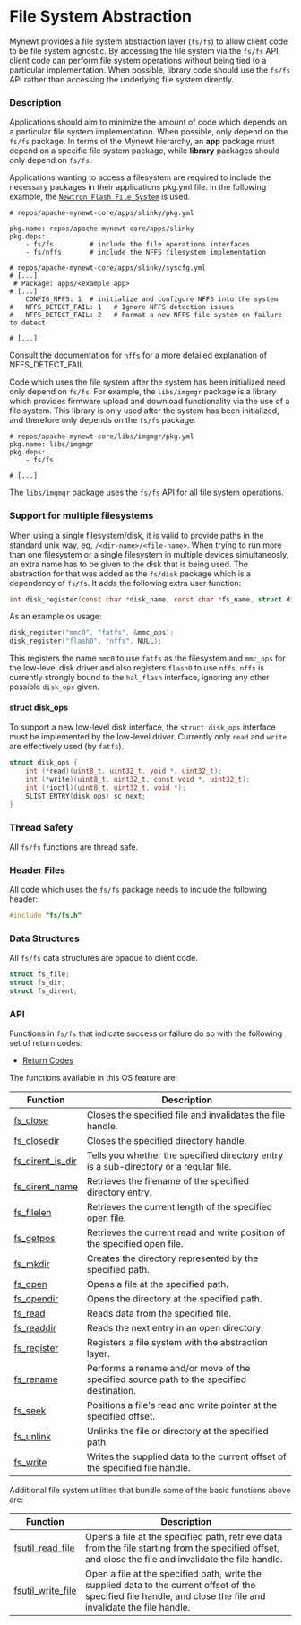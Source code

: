 # File System Abstraction

Mynewt provides a file system abstraction layer (`fs/fs`) to allow client code to be file system agnostic.  By accessing the file system via the `fs/fs` API, client code can perform file system operations without being tied to a particular implementation.  When possible, library code should use the `fs/fs` API rather than accessing the underlying file system directly.

### Description

Applications should aim to minimize the amount of code which depends on a particular file system implementation.  When possible, only depend on the
`fs/fs` package.
In terms of the Mynewt hierarchy, an **app** package must depend on a specific file system package, while **library** packages should only depend on `fs/fs`.

Applications wanting to access a filesystem are required to include the necessary packages in their applications pkg.yml file.
In the following example, the [`Newtron Flash File System`](../nffs/nffs.md)
is used.

```no-highlight
# repos/apache-mynewt-core/apps/slinky/pkg.yml

pkg.name: repos/apache-mynewt-core/apps/slinky
pkg.deps:
    - fs/fs         # include the file operations interfaces
    - fs/nffs       # include the NFFS filesystem implementation
```

```
# repos/apache-mynewt-core/apps/slinky/syscfg.yml
# [...]
 # Package: apps/<example app>
# [...]
    CONFIG_NFFS: 1  # initialize and configure NFFS into the system
#   NFFS_DETECT_FAIL: 1   # Ignore NFFS detection issues 
#   NFFS_DETECT_FAIL: 2   # Format a new NFFS file system on failure to detect

# [...]
```
Consult the documentation for [`nffs`](../nffs/nffs.md) for a more detailed explanation of NFFS_DETECT_FAIL

Code which uses the file system after the system has been initialized need only depend on `fs/fs`.  For example, the `libs/imgmgr` package is a library which provides firmware upload and download functionality via the use of a file system.  This library is only used after the system has been initialized, and therefore only depends on the `fs/fs` package.

```no-highlight
# repos/apache-mynewt-core/libs/imgmgr/pkg.yml
pkg.name: libs/imgmgr
pkg.deps:
    - fs/fs

# [...]
```

The `libs/imgmgr` package uses the `fs/fs` API for all file system operations.

### Support for multiple filesystems

When using a single filesystem/disk, it is valid to provide paths in the standard
unix way, eg, `/<dir-name>/<file-name>`. When trying to run more than one filesystem
or a single filesystem in multiple devices simultaneosly, an extra name has to be
given to the disk that is being used. The abstraction for that was added as the
`fs/disk` package which is a dependency of `fs/fs`. It adds the following extra
user function:

```c
int disk_register(const char *disk_name, const char *fs_name, struct disk_ops *dops)
```

As an example os usage:

```c
disk_register("mmc0", "fatfs", &mmc_ops);
disk_register("flash0", "nffs", NULL);
```

This registers the name `mmc0` to use `fatfs` as the filesystem and `mmc_ops` for
the low-level disk driver and also registers `flash0` to use `nffs`. `nffs` is
currently strongly bound to the `hal_flash` interface, ignoring any other possible
`disk_ops` given.

#### struct disk_ops

To support a new low-level disk interface, the `struct disk_ops` interface must
be implemented by the low-level driver. Currently only `read` and `write` are
effectively used (by `fatfs`).

```c
struct disk_ops {
    int (*read)(uint8_t, uint32_t, void *, uint32_t);
    int (*write)(uint8_t, uint32_t, const void *, uint32_t);
    int (*ioctl)(uint8_t, uint32_t, void *);
    SLIST_ENTRY(disk_ops) sc_next;
}
```

### Thread Safety

All `fs/fs` functions are thread safe.

### Header Files

All code which uses the `fs/fs` package needs to include the following header:

```c
#include "fs/fs.h"
```

### Data Structures
All `fs/fs` data structures are opaque to client code.

```c
struct fs_file;
struct fs_dir;
struct fs_dirent;
```

### <a name="API"></a>API

Functions in `fs/fs` that indicate success or failure do so with the following set of return codes:

* [Return Codes](fs_return_codes.md)

The functions available in this OS feature are:

| Function | Description |
|---------|-------------|
| [fs\_close](fs_close.md) | Closes the specified file and invalidates the file handle. |
| [fs\_closedir](fs_closedir.md) | Closes the specified directory handle. |
| [fs\_dirent\_is\_dir](fs_dirent_is_dir.md) | Tells you whether the specified directory entry is a sub-directory or a regular file. |
| [fs\_dirent\_name](fs_dirent_name.md) | Retrieves the filename of the specified directory entry. |
| [fs\_filelen](fs_filelen.md) | Retrieves the current length of the specified open file. |
| [fs\_getpos](fs_getpos.md) | Retrieves the current read and write position of the specified open file. |
| [fs\_mkdir](fs_mkdir.md) | Creates the directory represented by the specified path. |
| [fs\_open](fs_open.md) | Opens a file at the specified path. |
| [fs\_opendir](fs_opendir.md) | Opens the directory at the specified path. |
| [fs\_read](fs_read.md) | Reads data from the specified file. |
| [fs\_readdir](fs_readdir.md) | Reads the next entry in an open directory. |
| [fs\_register](fs_register.md) | Registers a file system with the abstraction layer. |
| [fs\_rename](fs_rename.md) | Performs a rename and/or move of the specified source path to the specified destination. |
| [fs\_seek](fs_seek.md) | Positions a file's read and write pointer at the specified offset. |
| [fs\_unlink](fs_unlink.md) | Unlinks the file or directory at the specified path. |
| [fs\_write](fs_write.md) | Writes the supplied data to the current offset of the specified file handle. |

Additional file system utilities that bundle some of the basic functions above are:

| Function | Description |
|---------|-------------|
| [fsutil\_read\_file](fsutil_read_file.md) | Opens a file at the specified path, retrieve data from the file starting from the specified offset, and close the file and invalidate the file handle. |
| [fsutil\_write\_file](fsutil_write_file.md) | Open a file at the specified path, write the supplied data to the current offset of the specified file handle, and close the file and invalidate the file handle. |
